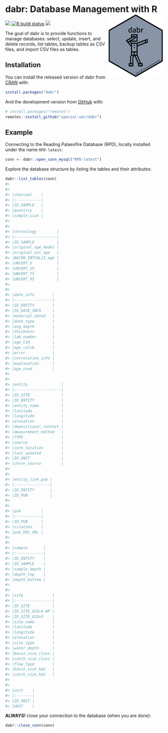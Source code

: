 
<!-- README.md is generated from README.Rmd. Please edit that file -->

# dabr: Database Management with R <img src="https://raw.githubusercontent.com/special-uor/dabr/main/inst/images/logo.png" alt="logo" align="right" height=200px/>

<!-- badges: start -->

[![](https://img.shields.io/badge/devel%20version-0.0.0.9000-yellow.svg)](https://github.com/special-uor/dabr)
[![R build
status](https://github.com/special-uor/dabr/workflows/R-CMD-check/badge.svg)](https://github.com/special-uor/dabr/actions)
[![](https://www.r-pkg.org/badges/version/dabr?color=black)](https://cran.r-project.org/package=dabr)
<!-- badges: end -->

The goal of dabr is to provide functions to manage databases: select,
update, insert, and delete records, list tables, backup tables as CSV
files, and import CSV files as tables.

## Installation

You can install the released version of dabr from
[CRAN](https://CRAN.R-project.org) with:

``` r
install.packages("dabr")
```

And the development version from
[GitHub](https://github.com/special-uor/dabr) with:

``` r
# install.packages("remotes")
remotes::install_github("special-uor/dabr")
```

## Example

Connecting to the Reading Palaeofire Database (RPD), locally installed
under the name `RPD-latest`:

``` r
conn <- dabr::open_conn_mysql("RPD-latest")
```

Explore the database structure by listing the tables and their
attributes:

``` r
dabr::list_tables(conn)
#> 
#> 
#> |charcoal    |
#> |:-----------|
#> |ID_SAMPLE   |
#> |quantity    |
#> |sample_size |
#> 
#> 
#> |chronology         |
#> |:------------------|
#> |ID_SAMPLE          |
#> |original_age_model |
#> |original_est_age   |
#> |BACON_INTCAL13_age |
#> |UNCERT_5           |
#> |UNCERT_25          |
#> |UNCERT_75          |
#> |UNCERT_95          |
#> 
#> 
#> |date_info        |
#> |:----------------|
#> |ID_ENTITY        |
#> |ID_DATE_INFO     |
#> |material_dated   |
#> |date_type        |
#> |avg_depth        |
#> |thickness        |
#> |lab_number       |
#> |age_C14          |
#> |age_calib        |
#> |error            |
#> |correlation_info |
#> |explanation      |
#> |age_used         |
#> 
#> 
#> |entity               |
#> |:--------------------|
#> |ID_SITE              |
#> |ID_ENTITY            |
#> |entity_name          |
#> |latitude             |
#> |longitude            |
#> |elevation            |
#> |depositional_context |
#> |measurement_method   |
#> |TYPE                 |
#> |source               |
#> |core_location        |
#> |last_updated         |
#> |ID_UNIT              |
#> |chron_source         |
#> 
#> 
#> |entity_link_pub |
#> |:---------------|
#> |ID_ENTITY       |
#> |ID_PUB          |
#> 
#> 
#> |pub         |
#> |:-----------|
#> |ID_PUB      |
#> |citation    |
#> |pub_DOI_URL |
#> 
#> 
#> |sample       |
#> |:------------|
#> |ID_ENTITY    |
#> |ID_SAMPLE    |
#> |sample_depth |
#> |depth_top    |
#> |depth_bottom |
#> 
#> 
#> |site             |
#> |:----------------|
#> |ID_SITE          |
#> |ID_SITE_GCDv4_WP |
#> |ID_SITE_GCDv3    |
#> |site_name        |
#> |latitude         |
#> |longitude        |
#> |elevation        |
#> |site_type        |
#> |water_depth      |
#> |basin_size_class |
#> |catch_size_class |
#> |flow_type        |
#> |basin_size_km2   |
#> |catch_size_km2   |
#> 
#> 
#> |unit    |
#> |:-------|
#> |ID_UNIT |
#> |UNIT    |
```

**ALWAYS\!** close your connection to the database (when you are done):

``` r
dabr::close_conn(conn)
```
